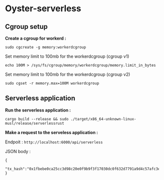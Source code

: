 # Oyster-serverless

## Cgroup setup

<b>Create a cgroup for workerd :</b>

```
sudo cgcreate -g memory:workerdcgroup
```

Set memory limit to 100mb for the workerdcgroup (cgroup v1)
```
echo 100M > /sys/fs/cgroup/memory/workerdcgroup/memory.limit_in_bytes
```

Set memory limit to 100mb for the workerdcgroup (cgroup v2)
```
sudo cgset -r memory.max=100M workerdcgroup
```


## Serverless application

<b>Run the serverless application :</b>

```
cargo build --release && sudo ./target/x86_64-unknown-linux-musl/release/serverlessrust
```

<b>Make a request to the serveless application :</b>

Endpoit : `http://localhost:6000/api/serverless`

JSON body :

```
{
    "tx_hash":"0x1fbebe0ca25cc3d98c20e0f9b9f3f17030dc0f632d7791a9d4c57afc3e4524fe"
}
```
